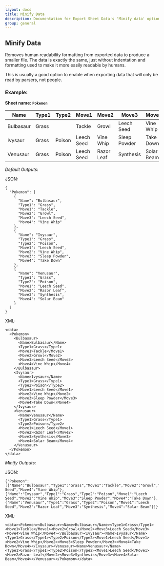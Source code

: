 ```yaml
---
layout: docs
title: Minify Data
description: Documentation for Export Sheet Data's 'Minify data' option.
group: general
---
```


Minify Data
-----------
Removes human readability formatting from exported data to produce a smaller file. The data is exactly the same, just without indentation and formatting used to make it more easily readable by humans.

This is usually a good option to enable when exporting data that will only be read by parsers, not people.

### Example: ###

**Sheet name: `Pokemon`**

Name | Type1 | Type2 | Move1 | Move2 | Move3 | Move4
---- | ----- | ----- | ----- | ----- | ----- | -----
Bulbasaur | Grass | | Tackle | Growl | Leech Seed | Vine Whip
Ivysaur | Grass | Poison | Leech Seed | Vine Whip | Sleep Powder | Take Down
Venusaur | Grass | Poison | Leech Seed | Razor Leaf | Synthesis | Solar Beam



*Default Outputs:*

JSON:
```
{
  "Pokemon": [
    {
      "Name": "Bulbasaur",
      "Type1": "Grass",
      "Move1": "Tackle",
      "Move2": "Growl",
      "Move3": "Leech Seed",
      "Move4": "Vine Whip"
    },
    {
      "Name": "Ivysaur",
      "Type1": "Grass",
      "Type2": "Poison",
      "Move1": "Leech Seed",
      "Move2": "Vine Whip",
      "Move3": "Sleep Powder",
      "Move4": "Take Down"
    },
    {
      "Name": "Venusaur",
      "Type1": "Grass",
      "Type2": "Poison",
      "Move1": "Leech Seed",
      "Move2": "Razor Leaf",
      "Move3": "Synthesis",
      "Move4": "Solar Beam"
    }
  ]
}
```

XML:
```
<data>
  <Pokemon>
    <Bulbasaur>
      <Name>Bulbasaur</Name>
      <Type1>Grass</Type1>
      <Move1>Tackle</Move1>
      <Move2>Growl</Move2>
      <Move3>Leech Seed</Move3>
      <Move4>Vine Whip</Move4>
    </Bulbasaur>
    <Ivysaur>
      <Name>Ivysaur</Name>
      <Type1>Grass</Type1>
      <Type2>Poison</Type2>
      <Move1>Leech Seed</Move1>
      <Move2>Vine Whip</Move2>
      <Move3>Sleep Powder</Move3>
      <Move4>Take Down</Move4>
    </Ivysaur>
    <Venusaur>
      <Name>Venusaur</Name>
      <Type1>Grass</Type1>
      <Type2>Poison</Type2>
      <Move1>Leech Seed</Move1>
      <Move2>Razor Leaf</Move2>
      <Move3>Synthesis</Move3>
      <Move4>Solar Beam</Move4>
    </Venusaur>
  </Pokemon>
</data>
```

*Minify Outputs:*

JSON:
```
{"Pokemon":[{"Name":"Bulbasaur","Type1":"Grass","Move1":"Tackle","Move2":"Growl","Move3":"Leech Seed","Move4":"Vine Whip"},{"Name":"Ivysaur","Type1":"Grass","Type2":"Poison","Move1":"Leech Seed","Move2":"Vine Whip","Move3":"Sleep Powder","Move4":"Take Down"},{"Name":"Venusaur","Type1":"Grass","Type2":"Poison","Move1":"Leech Seed","Move2":"Razor Leaf","Move3":"Synthesis","Move4":"Solar Beam"}]}
```

XML:
```
<data><Pokemon><Bulbasaur><Name>Bulbasaur</Name><Type1>Grass</Type1><Move1>Tackle</Move1><Move2>Growl</Move2><Move3>Leech Seed</Move3><Move4>Vine Whip</Move4></Bulbasaur><Ivysaur><Name>Ivysaur</Name><Type1>Grass</Type1><Type2>Poison</Type2><Move1>Leech Seed</Move1><Move2>Vine Whip</Move2><Move3>Sleep Powder</Move3><Move4>Take Down</Move4></Ivysaur><Venusaur><Name>Venusaur</Name><Type1>Grass</Type1><Type2>Poison</Type2><Move1>Leech Seed</Move1><Move2>Razor Leaf</Move2><Move3>Synthesis</Move3><Move4>Solar Beam</Move4></Venusaur></Pokemon></data>
```
